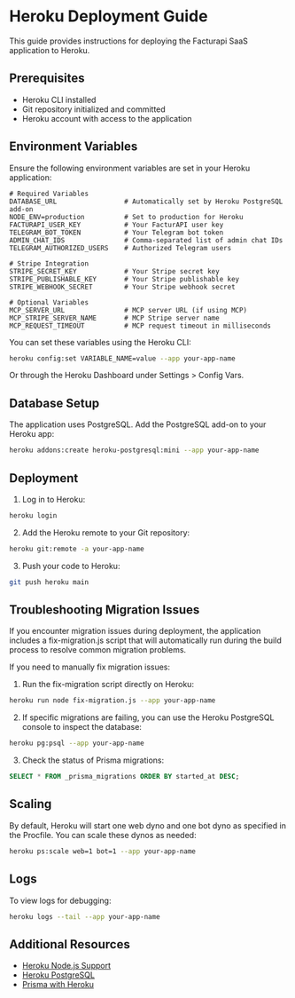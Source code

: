 # Heroku Deployment Guide

This guide provides instructions for deploying the Facturapi SaaS application to Heroku.

## Prerequisites

- Heroku CLI installed
- Git repository initialized and committed
- Heroku account with access to the application

## Environment Variables

Ensure the following environment variables are set in your Heroku application:

```
# Required Variables
DATABASE_URL                 # Automatically set by Heroku PostgreSQL add-on
NODE_ENV=production          # Set to production for Heroku
FACTURAPI_USER_KEY           # Your FacturAPI user key
TELEGRAM_BOT_TOKEN           # Your Telegram bot token
ADMIN_CHAT_IDS               # Comma-separated list of admin chat IDs
TELEGRAM_AUTHORIZED_USERS    # Authorized Telegram users

# Stripe Integration
STRIPE_SECRET_KEY            # Your Stripe secret key
STRIPE_PUBLISHABLE_KEY       # Your Stripe publishable key
STRIPE_WEBHOOK_SECRET        # Your Stripe webhook secret

# Optional Variables
MCP_SERVER_URL               # MCP server URL (if using MCP)
MCP_STRIPE_SERVER_NAME       # MCP Stripe server name
MCP_REQUEST_TIMEOUT          # MCP request timeout in milliseconds
```

You can set these variables using the Heroku CLI:

```bash
heroku config:set VARIABLE_NAME=value --app your-app-name
```

Or through the Heroku Dashboard under Settings > Config Vars.

## Database Setup

The application uses PostgreSQL. Add the PostgreSQL add-on to your Heroku app:

```bash
heroku addons:create heroku-postgresql:mini --app your-app-name
```

## Deployment

1. Log in to Heroku:

```bash
heroku login
```

2. Add the Heroku remote to your Git repository:

```bash
heroku git:remote -a your-app-name
```

3. Push your code to Heroku:

```bash
git push heroku main
```

## Troubleshooting Migration Issues

If you encounter migration issues during deployment, the application includes a fix-migration.js script that will automatically run during the build process to resolve common migration problems.

If you need to manually fix migration issues:

1. Run the fix-migration script directly on Heroku:

```bash
heroku run node fix-migration.js --app your-app-name
```

2. If specific migrations are failing, you can use the Heroku PostgreSQL console to inspect the database:

```bash
heroku pg:psql --app your-app-name
```

3. Check the status of Prisma migrations:

```sql
SELECT * FROM _prisma_migrations ORDER BY started_at DESC;
```

## Scaling

By default, Heroku will start one web dyno and one bot dyno as specified in the Procfile. You can scale these dynos as needed:

```bash
heroku ps:scale web=1 bot=1 --app your-app-name
```

## Logs

To view logs for debugging:

```bash
heroku logs --tail --app your-app-name
```

## Additional Resources

- [Heroku Node.js Support](https://devcenter.heroku.com/articles/nodejs-support)
- [Heroku PostgreSQL](https://devcenter.heroku.com/articles/heroku-postgresql)
- [Prisma with Heroku](https://www.prisma.io/docs/guides/deployment/deployment-guides/deploying-to-heroku)
